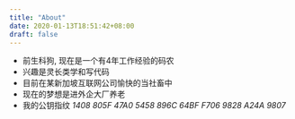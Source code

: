 ```yaml
---
title: "About"
date: 2020-01-13T18:51:42+08:00
draft: false
---
```

- 前生科狗, 现在是一个有4年工作经验的码农
- 兴趣是灵长类学和写代码
- 目前在某新加坡互联网公司愉快的当社畜中
- 现在的梦想是进外企大厂养老
- 我的公钥指纹 *1408 805F 47A0 5458 896C  64BF F706 9828 A24A 9807*
